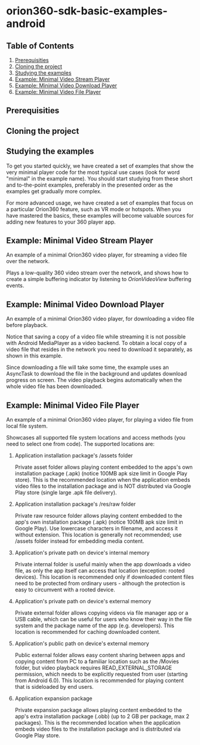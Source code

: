 # orion360-sdk-basic-examples-android

Table of Contents
-----------------
1. [Prerequisities](#prerequisities)
2. [Cloning the project](#cloning-the-project)
3. [Studying the examples](#studying-the-examples)
4. [Example: Minimal Video Stream Player](#example-minimal-video-stream-player)
5. [Example: Minimal Video Download Player](#example-minimal-video-download-player)
6. [Example: Minimal Video File Player](#example-minimal-video-file-player)

Prerequisities
--------------

Cloning the project
-------------------

Studying the examples
---------------------

To get you started quickly, we have created a set of examples that show the very minimal player code for the most typical use cases (look for word "minimal" in the example name). You should start studying from these short and to-the-point examples, preferably in the presented order as the examples get gradually more complex.

For more advanced usage, we have created a set of examples that focus on a particular Orion360 feature, such as VR mode or hotspots. When you have mastered the basics, these examples will become valuable sources for adding new features to your 360 player app.

Example: Minimal Video Stream Player
------------------------------------

An example of a minimal Orion360 video player, for streaming a video file over the network.

Plays a low-quality 360 video stream over the network, and shows how to create a simple buffering indicator by listening to *OrionVideoView* buffering events.

Example: Minimal Video Download Player
--------------------------------------

An example of a minimal Orion360 video player, for downloading a video file before playback.

Notice that saving a copy of a video file while streaming it is not possible with Android MediaPlayer as a video backend. To obtain a local copy of a video file that resides in the network you need to download it separately, as shown in this example.

Since downloading a file will take some time, the example uses an AsyncTask to download the file in the background and updates download progress on screen. The video playback begins automatically when the whole video file has been downloaded.

Example: Minimal Video File Player
----------------------------------

An example of a minimal Orion360 video player, for playing a video file from local file system.

Showcases all supported file system locations and access methods (you need to select one from code). The supported locations are:

1. Application installation package's /assets folder

   Private asset folder allows playing content embedded to the apps's own installation package (.apk) (notice 100MB apk size limit in Google Play store). This is the recommended location when the application embeds video files to the installation package and is NOT distributed via Google Play store (single large .apk file delivery).

2. Application installation package's /res/raw folder

   Private raw resource folder allows playing content embedded to the app's own installation package (.apk) (notice 100MB apk size limit in Google Play). Use lowercase characters in filename, and access it without extension. This location is generally not recommended; use /assets folder instead for embedding media content.

3. Application's private path on device's internal memory

   Private internal folder is useful mainly when the app downloads a video file, as only the app itself can access that location (exception: rooted devices). This location is recommended only if downloaded content files need to be protected from ordinary users - although the protection is easy to circumvent with a rooted device.

4. Application's private path on device's external memory

   Private external folder allows copying videos via file manager app or a USB cable, which can be useful for users who know their way in the file system and the package name of the app (e.g. developers). This location is recommended for caching downloaded content.

5. Application's public path on device's external memory

   Public external folder allows easy content sharing between apps and copying content from PC to a familiar location such as the /Movies folder, but video playback requires READ_EXTERNAL_STORAGE permission, which needs to be explicitly requested from user (starting from Android 6.0). This location is recommended for playing content that is sideloaded by end users.

6. Application expansion package

   Private expansion package allows playing content embedded to the app's extra installation package (.obb) (up to 2 GB per package, max 2 packages). This is the recommended location when the application embeds video files to the installation package and is distributed via Google Play store.
